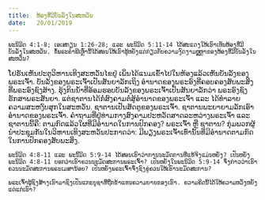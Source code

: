 ```yaml
---
title:  ຫ້ອງທີ່ມີບັນລັງໃນສະຫວັນ
date:   20/01/2019
---
```


`ພະນິມິດ 4:1-8; ເອເສກຽນ 1:26-28; ແລະ ພະນິມິດ 5:11-14 ໄດ້ສະແດງໃຫ້ເຮົາເຫັນຫ້ອງທີ່ມີບັນລັງໃນສະຫວັນ. ຂໍ້ພຣະຄໍາພີເຫຼົ່ານີ້ໄດ້ສອນໃຫ້ເຮົາຮູ້ຫຍັງແດ່ກ່ຽວກັບຄວາມງົດງາມຫຼູຫຼາຂອງຫ້ອງທີ່ມີບັນລັງໃນສະຫວັນ?`

ໂຢຮັນເຫັນປະຕູວິຫານເທິງສະຫວັນໄຂຢູ່ ເພິ່ນໄດ້ແນມເຂົ້າໄປໃນຫ້ອງແລ້ວເຫັນບັນລັງຂອງພຣະເຈົ້າ. ບັນລັງຂອງພຣະເຈົ້າເປັນສັນຍາລັກເຖິງ ອໍານາດຂອງພຣະອົງທີ່ຄອບຄອງສັບພະສິ່ງທີ່ພຣະອົງຊົງສ້າງ. ຮຸ້ງກິນນໍ້າທີ່ອ້ອມຮອບບັນລັງຂອງພຣະເຈົ້າເປັນສັນຍາລັກວ່າ ພຣະອົງຊົງຮັກສາພຣະສັນຍາ. ແຕ່ຊາຕານໄດ້ກໍ່ສົງຄາມຕໍ່ສູ້ອໍານາດຂອງພຣະເຈົ້າ ແລະ ໄດ້ທໍາລາຍຄວາມສະຫງົບສຸກໃນສະຫວັນ. ຊາຕານເປັນສັດຕູຂອງພຣະເຈົ້າ. ຊາຕານພະຍາຍາມລັກເອົາອໍານາດຂອງພຣະເຈົ້າ. ຄໍາຖາມທີ່ຢູ່ທ່າມກາງສົງຄາມປະຫວັດສາດລະຫວ່າງພຣະເຈົ້າ ແລະ ຊາຕານນີ້ຄື: ຕາມກົດແລ້ວໃຜທີ່ມີອໍານາດໃນການປົກຄອງ? ພຣະເຈົ້າ ຫຼື ຊາຕານ? ກຸ່ມພວກຜູ້ນໍາປະຊຸມກັນໃນວິຫານເທິງສະຫວັນປະກາດວ່າ: ມີພຽງພຣະເຈົ້າເທົ່ານັ້ນທີ່ມີອໍານາດຕາມກົດໃນການປົກຄອງສັບພະສິ່ງ.

`ພະນິມິດ 4:8-11 ແລະ ພະນິິມິດ 5:9-14 ໄດ້ສອນເຮົາວ່າການນະມັດການທີ່ແທ້ຈິງແມ່ນຫຍັງ? ເປັນຫຍັງພະນິມິດ 4:8-11 ບອກວ່າເຮົາຄວນນະມັດສະການພຣະເຈົ້າ? ເປັນຫຍັງໃນພະນິມິດ 5:9-14 ຈຶ່ງກ່າວວ່າເຮົາຄວນນະມັດສະການພຣະເມສານ້ອຍ? ເປັນຫຍັງພຣະເຈົ້າຈຶ່ງຊົງຄູ່ຄວນໃຫ້ເຮົານະມັດສະການ?`

`ພຣະເຈົ້າຜູ້ຊົງສ້າງເຮົາມາຊົງເປັນແກະບູຊາທີ່ຖືກຂ້າແທນຄວາມບາບຂອງເຮົາ. ຄວາມຄິດນີ້ໄດ້ໃຫ້ຄວາມຫວັງຫຍັງແດ່ແກ່ເຮົາ?`